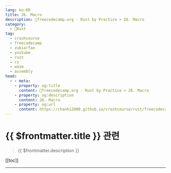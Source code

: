 ```yaml
---
lang: ko-KR
title: 26. Macro
description: 🦀freecodecamp.org - Rust by Practice > 26. Macro
category: 
  - 🦀Rust
tag: 
  - crashcourse
  - freecodecamp
  - zubiarfan
  - youtube
  - rust
  - rs
  - wasm
  - assembly
head:
  - - meta:
    - property: og:title
      content: 🦀freecodecamp.org - Rust by Practice > 26. Macro
    - property: og:description
      content: 26. Macro
    - property: og:url
      content: https://chanhi2000.github.io/crashcourse/rust/freecodecamp-rust-by-practice/26.html
---
```


# {{ $frontmatter.title }} 관련

> {{ $frontmatter.description }}

[[toc]]

---
